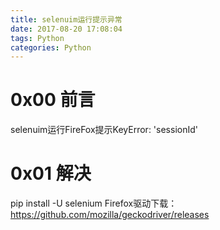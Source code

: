 ```yaml
---
title: selenuim运行提示异常
date: 2017-08-20 17:08:04
tags: Python
categories: Python
---
```


# 0x00 前言

selenuim运行FireFox提示KeyError: 'sessionId'



# 0x01 解决

pip install -U selenium
Firefox驱动下载：https://github.com/mozilla/geckodriver/releases